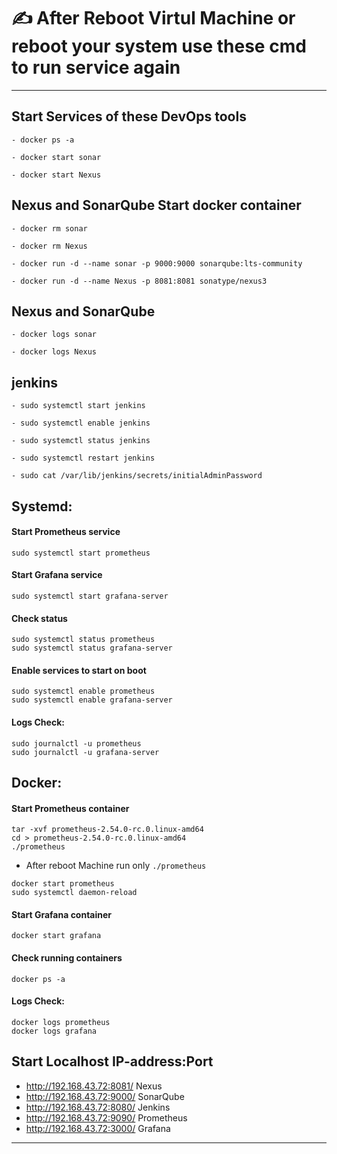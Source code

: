
# ✍️ After Reboot Virtul Machine or reboot your system use these cmd to run service again
________________________________________________________________________________________________________________________________

## Start Services of these DevOps tools
```
- docker ps -a
```
```
- docker start sonar
```
```
- docker start Nexus
```

## Nexus and SonarQube Start docker container
```
- docker rm sonar
```
```
- docker rm Nexus
```
```
- docker run -d --name sonar -p 9000:9000 sonarqube:lts-community
```
```
- docker run -d --name Nexus -p 8081:8081 sonatype/nexus3
```

## Nexus and SonarQube
```
- docker logs sonar
```
```
- docker logs Nexus
```

## jenkins
```
- sudo systemctl start jenkins
```
```
- sudo systemctl enable jenkins
```
```
- sudo systemctl status jenkins
```
```
- sudo systemctl restart jenkins
```
```
- sudo cat /var/lib/jenkins/secrets/initialAdminPassword
```

## Systemd:
#### Start Prometheus service
```
sudo systemctl start prometheus
```

#### Start Grafana service
```
sudo systemctl start grafana-server
```

#### Check status
```
sudo systemctl status prometheus
sudo systemctl status grafana-server
```

#### Enable services to start on boot
```
sudo systemctl enable prometheus
sudo systemctl enable grafana-server
```

#### Logs Check:
```
sudo journalctl -u prometheus
sudo journalctl -u grafana-server
```

## Docker:
#### Start Prometheus container
```
tar -xvf prometheus-2.54.0-rc.0.linux-amd64
cd > prometheus-2.54.0-rc.0.linux-amd64
./prometheus
```
- After reboot Machine run only `./prometheus`
```
docker start prometheus
sudo systemctl daemon-reload
```

#### Start Grafana container
```
docker start grafana
```

#### Check running containers
```
docker ps -a
```

#### Logs Check:
```
docker logs prometheus
docker logs grafana
```

## Start Localhost IP-address:Port
- http://192.168.43.72:8081/  Nexus
- http://192.168.43.72:9000/ SonarQube
- http://192.168.43.72:8080/ Jenkins
- http://192.168.43.72:9090/ Prometheus
- http://192.168.43.72:3000/ Grafana
__________________________________________________________________________________________________________________________________________________________
